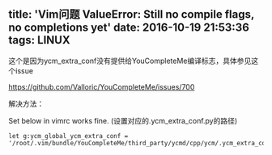 title: 'Vim问题 ValueError: Still no compile flags, no completions yet'
date: 2016-10-19 21:53:36
tags: LINUX
---

这个是因为ycm_extra_conf没有提供给YouCompleteMe编译标志，具体参见这个issue

https://github.com/Valloric/YouCompleteMe/issues/700


解决方法：

Set below in vimrc works fine. (设置对应的.ycm_extra_conf.py的路径)
	
```
let g:ycm_global_ycm_extra_conf = '/root/.vim/bundle/YouCompleteMe/third_party/ycmd/cpp/ycm/.ycm_extra_conf.py' 
```
                                   